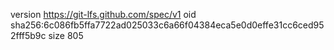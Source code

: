 version https://git-lfs.github.com/spec/v1
oid sha256:6c086fb5ffa7722ad025033c6a66f04384eca5e0d0effe31cc6ced952fff5b9c
size 805
